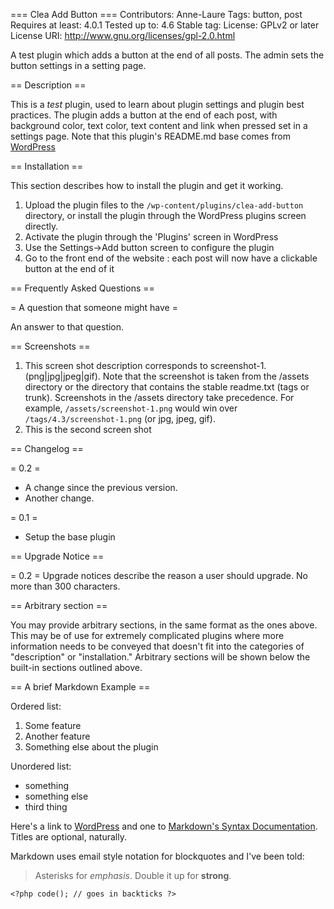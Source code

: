 === Clea Add Button ===
Contributors: Anne-Laure
Tags: button, post
Requires at least: 4.0.1
Tested up to: 4.6
Stable tag: 
License: GPLv2 or later
License URI: http://www.gnu.org/licenses/gpl-2.0.html

A test plugin which adds a button at the end of all posts. 
The admin sets the button settings in a setting page. 

== Description ==

This is a *test* plugin, used to learn about plugin settings and plugin best practices. 
The plugin adds a button at the end of each post, with background color, text color, text content and link when pressed set in a settings page. 
Note that this plugin's README.md base comes from [WordPress](https://wordpress.org/plugins/about/readme.txt "WordPress.org : readme.txt") 

== Installation ==

This section describes how to install the plugin and get it working.

1. Upload the plugin files to the `/wp-content/plugins/clea-add-button` directory, or install the plugin through the WordPress plugins screen directly.
1. Activate the plugin through the 'Plugins' screen in WordPress
1. Use the Settings->Add button screen to configure the plugin
1. Go to the front end of the website : each post will now have a clickable button at the end of it


== Frequently Asked Questions ==

= A question that someone might have =

An answer to that question.



== Screenshots ==

1. This screen shot description corresponds to screenshot-1.(png|jpg|jpeg|gif). Note that the screenshot is taken from
the /assets directory or the directory that contains the stable readme.txt (tags or trunk). Screenshots in the /assets 
directory take precedence. For example, `/assets/screenshot-1.png` would win over `/tags/4.3/screenshot-1.png` 
(or jpg, jpeg, gif).
2. This is the second screen shot

== Changelog ==

= 0.2 =
* A change since the previous version.
* Another change.

= 0.1 =
* Setup the base plugin

== Upgrade Notice ==

= 0.2 =
Upgrade notices describe the reason a user should upgrade.  No more than 300 characters.

== Arbitrary section ==

You may provide arbitrary sections, in the same format as the ones above.  This may be of use for extremely complicated
plugins where more information needs to be conveyed that doesn't fit into the categories of "description" or
"installation."  Arbitrary sections will be shown below the built-in sections outlined above.

== A brief Markdown Example ==

Ordered list:

1. Some feature
1. Another feature
1. Something else about the plugin

Unordered list:

* something
* something else
* third thing

Here's a link to [WordPress](http://wordpress.org/ "Your favorite software") and one to [Markdown's Syntax Documentation][markdown syntax].
Titles are optional, naturally.

[markdown syntax]: http://daringfireball.net/projects/markdown/syntax
            "Markdown is what the parser uses to process much of the readme file"

Markdown uses email style notation for blockquotes and I've been told:
> Asterisks for *emphasis*. Double it up  for **strong**.

`<?php code(); // goes in backticks ?>`